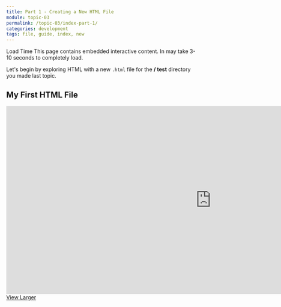 ```yaml
---
title: Part 1 - Creating a New HTML File
module: topic-03
permalink: /topic-03/index-part-1/
categories: development
tags: file, guide, index, new
---
```


<div class="divider-heading"></div>

<span class="label label-warning">Load Time</span> This page contains embedded interactive content. In may take 3-10 seconds to completely load.

Let's begin by exploring HTML with a new `.html` file for the **/ test** directory you made last topic.


## My First HTML File
<iframe src="https://h5p.org/h5p/embed/181816" width="1090" height="500" frameborder="0" allowfullscreen="allowfullscreen"></iframe><a href="https://h5p.org/node/181816" class="btn btn-default btn-xs" target="_blank">View Larger</a>
